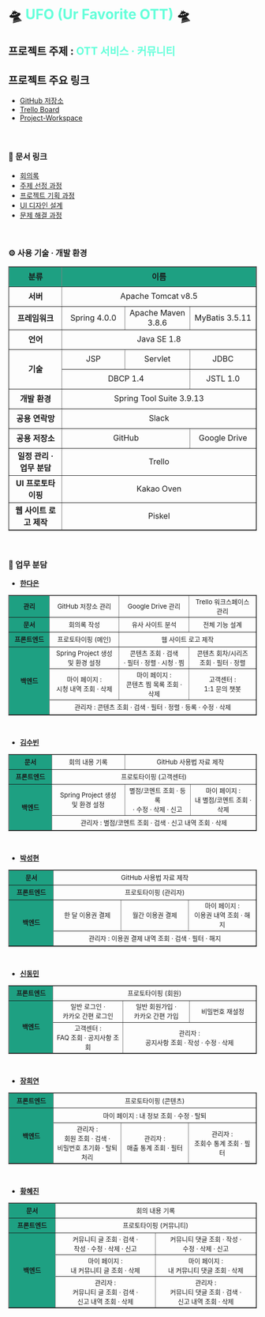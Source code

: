 # 🛸 <span style="color: #64ffda;">UFO (Ur Favorite OTT)</span> 🛸


## 프로젝트 주제 : <span style="color: #64ffda;">OTT 서비스 · 커뮤니티</span>

## 프로젝트 주요 링크

- [GitHub 저장소](https://github.com/RayJun-M/KH_Final-Project.git)
- [Trello Board](https://trello.com/b/WMTTQiF6/khfinal-project)
- [Project-Workspace](https://github.com/RayJun-M/KH_Final-Project/tree/main/UFO-Workspace)
<br><br><br>

### 📝 문서 링크

- [회의록](https://github.com/RayJun-M/KH_Final-Project/tree/main/Document/Minutes)
- [주제 선정 과정](https://github.com/RayJun-M/KH_Final-Project/tree/main/Document/Plan-Subject)
- [프로젝트 기획 과정](https://github.com/RayJun-M/KH_Final-Project/tree/main/Document/Project-Proposal)
- [UI 디자인 설계](https://github.com/RayJun-M/KH_Final-Project/tree/main/Document/UI-Design)
- [문제 해결 과정](https://github.com/RayJun-M/KH_Final-Project/tree/main/Document/Problem-Solving)
<br>

### ⚙ 사용 기술 · 개발 환경

<table border="1" align="center" style="text-align: center; border-collapse: collapse;">
	<tr height="40">
		<td width="200" style="background-color: rgb(30, 160, 130); font-weight: bold;">분류</td>
		<td colspan="3" style="background-color: rgb(30, 160, 130); font-weight: bold;">이름</td>
	</tr>
	<tr height="40">
		<td style="font-weight: bold;">서버</td>
		<td colspan="3">Apache Tomcat v8.5</td>
	</tr>
	<tr height="40">
		<td style="font-weight: bold;">프레임워크</td>
		<td width="200">Spring 4.0.0</td>
		<td width="200">Apache Maven 3.8.6</td>
		<td width="200">MyBatis 3.5.11</td>
	</tr>
	<tr height="40">
		<td style="font-weight: bold;">언어</td>
		<td colspan="3">Java SE 1.8</td>
	</tr>
	<tr height="40">
		<td style="font-weight: bold;" rowspan="2">기술</td>
		<td>JSP</td>
		<td>Servlet</td>
		<td>JDBC</td>
	</tr>
	<tr height="40">
		<td colspan="2">DBCP 1.4</td>
		<td>JSTL 1.0</td>
	</tr>
	<tr height="40">
		<td style="font-weight: bold;">개발 환경</td>
		<td colspan="3">Spring Tool Suite 3.9.13</td>
	</tr>
	<tr height="40">
		<td style="font-weight: bold;">공용 연락망</td>
		<td colspan="3">Slack</td>
	</tr>
	<tr height="40">
		<td style="font-weight: bold;">공용 저장소</td>
		<td colspan="2">GitHub</td>
		<td>Google Drive</td>
	</tr>
	<tr height="40">
		<td style="font-weight: bold;">일정 관리 · 업무 분담</td>
		<td colspan="3">Trello</td>
	</tr>
	<tr height="40">
		<td style="font-weight: bold;">UI 프로토타이핑</td>
		<td colspan="3">Kakao Oven</td>
	</tr>
	<tr height="40">
		<td style="font-weight: bold;">웹 사이트 로고 제작</td>
		<td colspan="3">Piskel</td>
	</tr>
</table>
<br>

### 💼 업무 분담

- **[한다은](https://github.com/RayJun-M/KH_Final-Project.git)**
<table border="1" align="center" style="text-align: center; border-collapse: collapse; font-size:13px;">
	<tr height="30">
		<td width="150" style="background-color: rgb(30, 160, 130); font-weight: bold;">관리</td>
		<td width="250">GitHub 저장소 관리</td>
		<td width="250">Google Drive 관리</td>
		<td width="250">Trello 워크스페이스 관리</td>
	</tr>
	<tr height="30">
		<td style="background-color: rgb(30, 160, 130); font-weight: bold;">문서</td>
		<td>회의록 작성</td>
		<td>유사 사이트 분석</td>
		<td>전체 기능 설계</td>
	</tr>
	<tr height="30">
		<td style="background-color: rgb(30, 160, 130); font-weight: bold;">프론트엔드</td>
		<td>프로토타이핑 (메인)</td>
		<td colspan="2">웹 사이트 로고 제작</td>
	</tr>
	<tr height="30">
		<td rowspan="3" style="background-color: rgb(30, 160, 130); font-weight: bold;">백엔드</td>
		<td>Spring Project 생성<br>및 환경 설정</td>
		<td>콘텐츠 조회 · 검색<br>· 필터 · 정렬 · 시청 · 찜</td>
		<td>콘텐츠 회차/시리즈<br>조회 · 필터 · 정렬</td>
	</tr>
	<tr height="30">
		<td>마이 페이지 :<br>시청 내역 조회 · 삭제</td>
		<td>마이 페이지 :<br>콘텐츠 찜 목록 조회 · 삭제</td>
		<td>고객센터 :<br>1:1 문의 챗봇</td>
	</tr>
	<tr height="30">
		<td colspan="3">관리자 : 콘텐츠 조회 · 검색 · 필터 · 정렬 · 등록 · 수정 · 삭제</td>
	</tr>
</table>
<br>

- **[김수빈](https://github.com/soma-kim/KH_Final-Project.git)**
<table border="1" align="center" style="text-align: center; border-collapse: collapse; font-size:13px;">
	<tr height="30">
		<td width="150" style="background-color: rgb(30, 160, 130); font-weight: bold;">문서</td>
		<td>회의 내용 기록</td>
		<td colspan="2">GitHub 사용법 자료 제작</td>
	</tr>
	<tr height="30">
		<td style="background-color: rgb(30, 160, 130); font-weight: bold;">프론트엔드</td>
		<td colspan="3">프로토타이핑 (고객센터)</td>
	</tr>
	<tr height="30">
		<td rowspan="2" style="background-color: rgb(30, 160, 130); font-weight: bold;">백엔드</td>
		<td width="250">Spring Project 생성<br>및 환경 설정</td>
		<td width="250">별점/코멘트 조회 · 등록<br>· 수정 · 삭제 · 신고</td>
		<td width="250">마이 페이지 :<br>내 별점/코멘트 조회 · 삭제</td>
	</tr>
	<tr height="30">
		<td colspan="3">관리자 : 별점/코멘트 조회 · 검색 · 신고 내역 조회 · 삭제</td>
	</tr>
</table>
<br>

- **[박성현](https://github.com/pshysd/KH_Final-Project.git)**
<table border="1" align="center" style="text-align: center; border-collapse: collapse; font-size:13px;">
	<tr height="30">
		<td width="150" style="background-color: rgb(30, 160, 130); font-weight: bold;">문서</td>
		<td colspan="3">GitHub 사용법 자료 제작</td>
	</tr>
	<tr height="30">
		<td style="background-color: rgb(30, 160, 130); font-weight: bold;">프론트엔드</td>
		<td colspan="3">프로토타이핑 (관리자)</td>
	</tr>
	<tr height="30">
		<td rowspan="2" style="background-color: rgb(30, 160, 130); font-weight: bold;">백엔드</td>
		<td width="250">한 달 이용권 결제</td>
		<td width="250">월간 이용권 결제</td>
		<td width="250">마이 페이지 :<br>이용권 내역 조회 · 해지</td>
	</tr>
	<tr height="30">
		<td colspan="3">관리자 : 이용권 결제 내역 조회 · 검색 · 필터 · 해지</td>
	</tr>
</table>
<br>

- **[신동민](https://github.com/dongmin38/KH_Final-Project.git)**
<table border="1" align="center" style="text-align: center; border-collapse: collapse; font-size:13px;">
	<tr height="30">
		<td width="150" style="background-color: rgb(30, 160, 130); font-weight: bold;">프론트엔드</td>
		<td colspan="3">프로토타이핑 (회원)</td>
	</tr>
	<tr height="30">
		<td rowspan="2" width="150" style="background-color: rgb(30, 160, 130); font-weight: bold;">백엔드</td>
		<td width="250">일반 로그인 ·<br>카카오 간편 로그인</td>
		<td width="250">일반 회원가입 ·<br>카카오 간편 가입</td>
		<td width="250">비밀번호 재설정</td>
	</tr>
	<tr height="30">
		<td>고객센터 :<br>FAQ 조회 · 공지사항 조회</td>
		<td colspan="2">관리자 :<br>공지사항 조회 · 작성 · 수정 · 삭제</td>
	</tr>
</table>
<br>

- **[장희연](https://github.com/hyne993/KH_Final-Project.git)**
<table border="1" align="center" style="text-align: center; border-collapse: collapse; font-size:13px;">
	<tr height="30">
		<td width="150" style="background-color: rgb(30, 160, 130); font-weight: bold;">프론트엔드</td>
		<td colspan="3">프로토타이핑 (콘텐츠)</td>
	</tr>
	<tr height="30">
		<td rowspan="2" width="150" style="background-color: rgb(30, 160, 130); font-weight: bold;">백엔드</td>
		<td colspan="3">마이 페이지 : 내 정보 조회 · 수정 · 탈퇴</td>
	</tr>
	<tr height="30">
		<td width="250">관리자 :<br>회원 조회 · 검색 ·<br>비밀번호 초기화 · 탈퇴 처리</td>
		<td width="250">관리자 :<br>매출 통계 조회 · 필터</td>
		<td width="250">관리자 :<br>조회수 통계 조회 · 필터</td>
	</tr>
</table>
<br>

- **[황혜진](https://github.com/Ardbeg22/KH_Final-Project.git)**
<table border="1" align="center" style="text-align: center; border-collapse: collapse; font-size:13px;">
	<tr height="30">
		<td width="150" style="background-color: rgb(30, 160, 130); font-weight: bold;">문서</td>
		<td colspan="2">회의 내용 기록</td>
	</tr>
	<tr height="30">
		<td style="background-color: rgb(30, 160, 130); font-weight: bold;">프론트엔드</td>
		<td colspan="2">프로토타이핑 (커뮤니티)</td>
	</tr>
	<tr height="30">
		<td rowspan="3" style="background-color: rgb(30, 160, 130); font-weight: bold;">백엔드</td>
		<td width="375">커뮤니티 글 조회 · 검색 ·<br>작성 · 수정 · 삭제 · 신고</td>
		<td width="375">커뮤니티 댓글 조회 · 작성 ·<br>수정 · 삭제 · 신고</td>
	</tr>
	<tr height="30">
		<td width="375">마이 페이지 :<br>내 커뮤니티 글 조회 · 삭제</td>
		<td width="375">마이 페이지 :<br>내 커뮤니티 댓글 조회 · 삭제</td>
	</tr>
	<tr height="30">
		<td width="375">관리자 :<br>커뮤니티 글 조회 · 검색 ·<br>신고 내역 조회 · 삭제</td>
		<td width="375">관리자 :<br>커뮤니티 댓글 조회 · 검색 ·<br>신고 내역 조회 · 삭제</td>
	</tr>
</table>